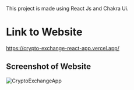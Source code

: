 This project is made using React Js and Chakra Ui.

# Link to Website
https://crypto-exchange-react-app.vercel.app/

## Screenshot of Website
![CryptoExchangeApp](https://user-images.githubusercontent.com/105537793/212306398-1afda3a6-7a87-4073-991e-96944efbf040.png)
